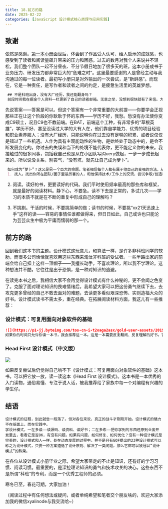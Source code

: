 ```yaml
---
title: 18.前方的路
date: 2025-02-22
categories: [JavaScript 设计模式核心原理与应用实践]
---
```

## 致谢
依然是感谢。[第一本小册](https://juejin.cn/book/6844733750048210957/section/6844733750031417352)面世后，体会到了作品受人认可、给人启示的成就感，也感受到了读者和阅读量飙升带来的压力和困惑。过去的数月对我个人来说并不轻松，我们整个团队一起不分昼夜、不分节假日地加了很多天的班。这本小册成书于业务压力、研发压力都非常巨大的“危难之时”。这里最要感谢的人是曾经主动与我沟通过的每一位读者。最初写小册只是对外输出的一次尝试，是“新鲜感”。而现在，它是一种责任，是写作者和读者之间的约定，是疲惫生活里的英雄梦想。   

```markdown
 ## 不是科班出身，没有大厂经历，我还能翻身吗？   
 前段时间我在掘金个人资料一栏更新了自己的读者邮箱。无意之举，没想到很快就有了来信。大家的问题各种各样，除了技术问题，还有很多是生涯问题、甚至生活问题。因为加班太猛，我的碎片时间基本回答完上本小册评论区的提问后就所剩无几，很多邮件和微信消息到现在都还没有来得及回复。这其中印象最深的问题有两类，一类是说裁员了，不知道自己现在该咋整。裁员的话题，每次聊起来都非常沉重，我读了也很难受，所以在本册的开头，我就和大家聊了聊这个事情；另外一类，就是我们小标题描述的这个问题。    
```
   
 先说答案——答案是可以。但这个答案有一个非常重要的大前提——你要学会正视那些正在让这个阶段的你耿耿于怀的东西——学历不好，我愁。愁没有办法使你变成C9硕士，况且C9也不教前端。在BAT，前端这个工种，有非常多的“草根英雄”，学历不好、甚至没读过大学的大有人在，他们靠自学能力、优秀的项目经验和职业素养服人；没有大厂经历，只能说明你在过去没有足够的积累、或者说仅仅是错过了一些机遇。人作为具有主观能动性的生物，是始终处于动态中的，是会不断发展变化的。你过去的失误和当下的处境不能代表你，更不能定义你的未来。我接触过的很多同事，包括我自己也是从在小团队写jQuery做起，一步一步成长起来的。所以说没关系，别丧气，“没有坑，就先让自己成为萝卜”。    
 
```markdown
 如何成为“萝卜”？这又是另一个巨大的命题。笔者相信每个人都有属于他自己的变强的方法，从这个角度来说，笔者没有立场插手任何一位同学的成长。但如果你确实处于职业生涯的焦虑期，渴望变强却暂时还不知道怎么做，不妨试试从这三件事开始做起：    
 1. 找人。找出你所在团队/圈子里最厉害的人，和他保持技术/工作上的交流，尝试争取/创造和他共事的机会。如果你身边没有这样的人，优秀的技术社区（比如掘金）里一定有。996无法使你迅速成长，但和大牛一起解决问题必定使你受益良多。   
```
 
 2. 阅读。读好的书，更要读好的代码。我们平时使用频率最高的那些库和框架，就是最好的阅读材料。静下心，不要急。读不下去是正常的，多试几次——学习的本质不就是在不断的重复中形成自己的理解吗？
 
 3. 不挑剔。干活的时候，不要挑简单的做；读书的时候，不要挑“xx21天迅速上手”这样的读——容易的事情任谁都做得来，但日日如此，自己或许也只能沦为芸芸众生中极为平庸而懦弱的那一个。   
 
## 前方的路
回到我们这本书的主题。设计模式这玩意儿，和算法一样，是许多非科班同学的软肋，而很多公司恰恰就喜欢用这些东西来淘汰非科班的受试者。一些半路出家的前端会给自己扣上这样一顶帽子——我擅长动手，不喜欢理论，所以我不学理论。这种想法并不酷，它往往是出于恐惧，是一种对知识的逃避。    

在读完本书之后，我相信大家不会再觉得设计模式有什么神秘的，更不会闻之色变了。克服了面对理论知识的畏难情绪后，我希望大家可以把这份勇气继续下去，去攻克更多曾经的自己不敢去面对的难题，去读更多看似艰深恐怖、实则造福大众的好书。设计模式读书不需太多，重在经典。在拓展阅读材料方面，我这儿有一些推荐：       
 
 ### 设计模式：可复用面向对象软件的基础

```markdown
![](https://p1-jj.byteimg.com/tos-cn-i-t2oaga2asx/gold-user-assets/2019/4/6/169f1a66ce843a89~tplv-t2oaga2asx-image.image)    
如果你的时间只允许你读一本书，我会推荐这一本。这是一本需要反复翻阅、反复理解的好书。它同时是设计模式的开山鼻祖，堪称“金科玉律”。很多人反映读这本书第一遍会读不懂，这很正常，和你对设计模式毫无了解时去强读这本小册的第二节效果是一样的。但有了这本小册的加持，我相信各位在阅读过程中的障碍会小很多。    
```

  
 
 ### Head First 设计模式（中文版）
 
![](https://p1-jj.byteimg.com/tos-cn-i-t2oaga2asx/gold-user-assets/2019/4/6/169f1ad411661b6a~tplv-t2oaga2asx-image.image)

如果反复尝试后仍觉得自己啃不下《设计模式：可复用面向对象软件的基础》这本书，可以把它放一放，读一读这本《Head First 设计模式》。这本书是一本优秀的入门读物，通俗易懂、专注于说人话，被我推荐给了家族中每一个对编程有兴趣的学生仔。   
  
## 结语
```text
设计模式的征程，到此就告一段落了。但对各位来说，真正的战斗才刚刚开始。设计模式的魅力不在纸面上，而在实践中。    
学设计模式，一在多读——读源码、读资料、读好书；二在多练——把你学到的东西还原到业务开发里去，看看它是否OK，有没有问题。如果有问题，如何修复、如何优化？没有一种设计模式是完美的，设计模式和人一样，处在动态发展的过程中。并不是只有GOF提出的23种设计模式可以称之为设计模式，只要一种方案遵循了设计原则、解决了一类问题，那么它都可以被冠以“设计模式”的殊荣。      
```

在各位从设计模式小册毕业之际，希望大家带走的不止是知识，还有好的学习习惯、阅读习惯。最重要的，是深挖理论知识的勇气和技术攻关的决心。这些东西不是所谓“科班”的专利，而是一个优秀工程师的必须。   

寒冬已至，春花可期，大家加油！

（阅读过程中有任何想法或疑问，或者单纯希望和笔者交个朋友啥的，欢迎大家添加我的微信xyalinode与我交流哈~）
